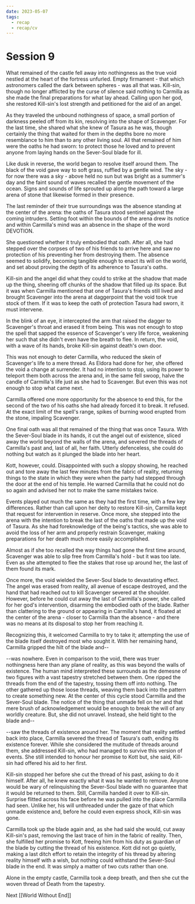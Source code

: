 ```yaml
---
date: 2023-05-07
tags:
  - recap
  - recap/cv
---
```

# Session 9

What remained of the castle fell away into nothingness as the true void nestled at the heart of the fortress unfurled. Empty firmament - that which astronomers called the dark between spheres - was all that was. Kill-sin, though no longer afflicted by the curse of silence said nothing to Carmilla as she made the final preparations for what lay ahead. Calling upon her god, she restored Kill-sin's lost strength and petitioned for the aid of an angel.

As they traveled the unbound nothingness of space, a small portion of darkness peeled off from its kin, resolving into the shape of Scavenger. For the last time, she shared what she knew of Tasura as he was, though certainly the thing that waited for them in the depths bore no more resemblance to him than to any other living soul. All that remained of him were the oaths he had sworn: to protect those he loved and to prevent anyone from laying hands on the Sever-Soul blade for ill.

Like dusk in reverse, the world began to resolve itself around them. The black of the void gave way to soft grass, ruffled by a gentle wind. The sky - for now there was a sky - above held no sun but was bright as a summer's day and the faint sound of waves recalled the gentle movement of the ocean. Signs and sounds of life sprouted up along the path toward a large arena of stone that likewise formed in their presence.

The last reminder of their true surroundings was the absence standing at the center of the arena: the oaths of Tasura stood sentinel against the coming intruders. Setting foot within the bounds of the arena drew its notice and within Carmilla's mind was an absence in the shape of the word DEVOTION.

She questioned whether it truly embodied that oath. After all, she had stepped over the corpses of two of his friends to arrive here and saw no protection of his preventing her from destroying them. The absence seemed to solidify, becoming tangible enough to enact its will on the world, and set about proving the depth of its adherence to Tasura's oaths.

Kill-sin and the angel did what they could to strike at the shadow that made up the thing, sheering off chunks of the shadow that filled up its space. But it was when Carmilla mentioned that one of Tasura's friends still lived and brought Scavenger into the arena at daggerpoint that the void took true stock of them. If it was to keep the oath of protection Tasura had sworn, it must intervene.

In the blink of an eye, it intercepted the arm that raised the dagger to Scavenger's throat and erased it from being. This was not enough to stop the spell that sapped the essence of Scavenger's very life force, weakening her such that she didn't even have the breath to flee. In return, the void, with a wave of its hands, broke Kill-sin against death's own door.

This was not enough to deter Carmilla, who reduced the skein of Scavenger's life to a mere thread. As Eldora had done for her, she offered the void a change at surrender. It had no intention to stop, using its power to teleport them both across the arena and, in the same fell swoop, halve the candle of Carmilla's life just as she had to Scavenger. But even this was not enough to stop what came next.

Carmilla offered one more opportunity for the absence to end this, for the second of the two of his oaths she had already forced it to break. It refused. At the exact limit of the spell's range, spikes of burning wood erupted from the stone, impaling Scavenger.

One final oath was all that remained of the thing that was once Tasura. With the Sever-Soul blade in its hands, it cut the angel out of existence, sliced away the world beyond the walls of the arena, and severed the threads of Carmilla's past and, last of all, her faith. Utterly defenceless, she could do nothing but watch as it plunged the blade into her heart.

Kott, however, could. Disappointed with such a sloppy showing, he reached out and tore away the last few minutes from the fabric of reality, returning things to the state in which they were when the party had stepped through the door at the end of his temple. He warned Carmilla that he could not do so again and advised her not to make the same mistakes twice.

Events played out much the same as they had the first time, with a few key differences. Rather than call upon her deity to restore Kill-sin, Carmilla kept that request for intervention in reserve. Once more, she stepped into the arena with the intention to break the last of the oaths that made up the void of Tasura. As she had foreknowledge of the being's tactics, she was able to avoid the loss of her arm and properly restrain Scavenger, making preparations for her death much more easily accomplished. 

Almost as if she too recalled the way things had gone the first time around, Scavenger was able to slip free from Carmilla's hold - but it was too late. Even as she attempted to flee the stakes that rose up around her, the last of them found its mark.

Once more, the void wielded the Sever-Soul blade to devastating effect. The angel was erased from reality, all avenue of escape destroyed, and the hand that had reached out to kill Scavenger severed at the shoulder. However, before he could cut away the last of Carmilla's power, she called for her god's intervention, disarming the embodied oath of the blade. Rather than clattering to the ground or appearing in Carmilla's hand, it floated at the center of the arena - closer to Carmilla than the absence - and there was no means at its disposal to stop her from reaching it.

Recognizing this, it welcomed Carmilla to try to take it; attempting the use of the blade itself destroyed most who sought it. With her remaining hand, Carmilla gripped the hilt of the blade and--

--was nowhere. Even in comparison to the void, there was truer nothingness here than any plane of reality, as this was beyond the walls of existence. The human mind interpreted these surrounds as the demesne of two figures with a vast tapestry stretched between them. One ripped the threads from the end of the tapestry, tossing them off into nothing. The other gathered up those loose threads, weaving them back into the pattern to create something new. At the center of this cycle stood Carmilla and the Sever-Soul blade. The notice of the thing that unmade fell on her and that mere brush of acknowledgement would be enough to break the will of any worldly creature. But, she did not unravel. Instead, she held tight to the blade and--

--saw the threads of existence around her. The moment that reality settled back into place, Carmilla severed the thread of Tasura's oath, ending its existence forever. While she considered the mutitude of threads around them, she addressed Kill-sin, who had managed to survive this version of events. She still intended to honour her promise to Kott but, she said, Kill-sin had offered his aid to her first.

Kill-sin stopped her before she cut the thread of his past, asking to do it himself. After all, he knew exactly what it was he wanted to remove. Anyone would be wary of relinquishing the Sever-Soul blade with no guarantee that it would be returned to them. Still, Carmilla handed it over to Kill-sin. Surprise flitted across his face before he was pulled into the place Carmilla had seen. Unlike her, his will unthreaded under the gaze of that which unmade existence and, before he could even express shock, Kill-sin was gone.

Carmilla took up the blade again and, as she had said she would, cut away Kill-sin's past, removing the last trace of him in the fabric of reality. Then, she fulfilled her promise to Kott, freeing him from his duty as guardian of the blade by cutting the thread of his existence. Kott did not go quietly, making a last ditch effort to retain the integrity of his thread by altering reality himself with a wish, but nothing could withstand the Sever-Soul blade in the end. It was simply a matter of two cuts rather than one.

Alone in the empty castle, Carmilla took a deep breath, and then she cut the woven thread of Death from the tapestry.

Next
[[World Without End]]